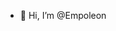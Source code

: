 - 👋 Hi, I’m @Empoleon


<!---
Yutaro-Takahashi-19981105/Yutaro-Takahashi-19981105 is a ✨ special ✨ repository because its `README.md` (this file) appears on your GitHub profile.
You can click the Preview link to take a look at your changes.
--->
